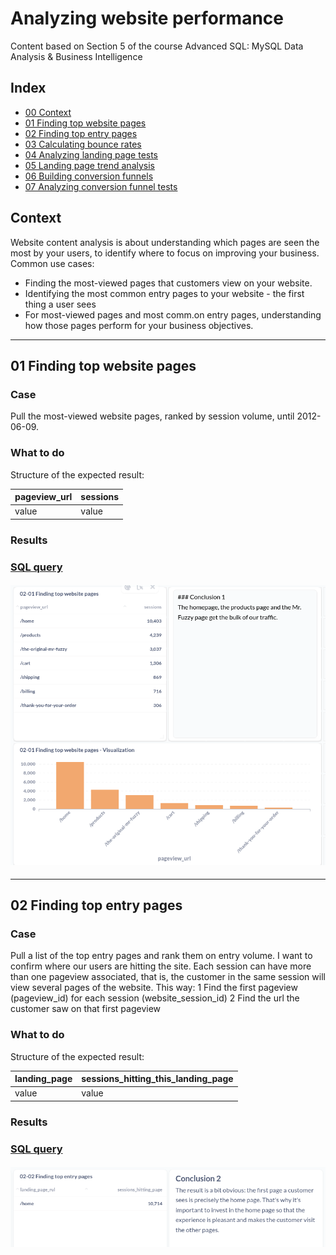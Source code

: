 # Analyzing website performance
Content based on Section 5 of the course Advanced SQL: MySQL Data Analysis & Business Intelligence

## Index

- [00 Context](#context)
- [01 Finding top website pages](#01-finding-top-website-pages)
- [02 Finding top entry pages](#02-finding-top-entry-pages)
- [03 Calculating bounce rates](#03-calculating-bounce-rates)
- [04 Analyzing landing page tests](#04-analyzing-landing-page-tests)
- [05 Landing page trend analysis](#05-landing-page-trend-analysis)
- [06 Building conversion funnels](#06-buildind-conversion-funnels)
- [07 Analyzing conversion funnel tests](#07-analyzing-conversion-funnel-tests)

## Context
Website content analysis is about understanding which pages are seen the most by your users, to identify where to focus on improving your business. Common use cases:
- Finding the most-viewed pages that customers view on your website.
- Identifying the most common entry pages to your website - the first thing a user sees
- For most-viewed pages and most comm.on entry pages, understanding how those pages perform for your business objectives.
---
## 01 Finding top website pages
### Case
Pull the most-viewed website pages, ranked by session volume, until 2012-06-09.

### What to do
Structure of the expected result:

| pageview_url 	| sessions 	|
|--------------	|----------	|
| value        	| value    	|

### Results
### [SQL query](01-finding-top-website-pages.sql)
#### ![01-02-Visualization](../../.img/02-01.png)

--- 
## 02 Finding top entry pages
### Case
Pull a list of the top entry pages and rank them on entry volume. I want to confirm where our users are hitting the site.
Each session can have more than one pageview associated, that is, the customer in the same session will view several pages of the website. 
This way:
1 Find the first pageview (pageview_id) for each session (website_session_id)
2 Find the url the customer saw on that first pageview

### What to do
Structure of the expected result:

| landing_page 	| sessions_hitting_this_landing_page 	|
|--------------	|------------------------------------	|
| value        	| value                              	|

### Results
### [SQL query](02-finding-top-entry-pages.sql)
#### ![01-02-Visualization](../../.img/02-02.png)